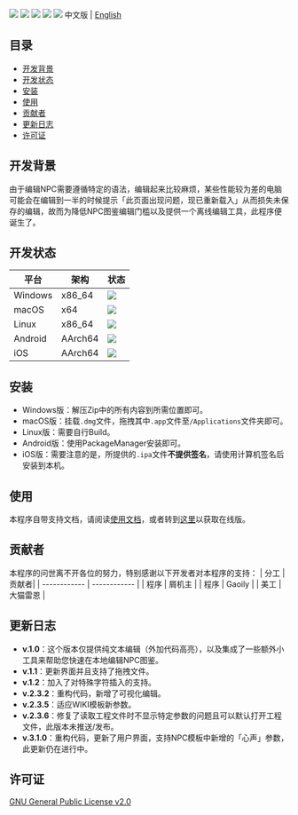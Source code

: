 ![](https://img.shields.io/badge/Build-Passing-brightgreen?style=plastic) ![](https://img.shields.io/badge/Version-3.1.0-blue) ![](https://img.shields.io/badge/Qt-5.12.12-green) ![](https://img.shields.io/badge/Made%20with-Love-red) ![](https://img.shields.io/badge/User%20Guide-https%3A%2F%2Fwiki.biligame.com%2Fys%2FNPC%E5%9B%BE%E9%89%B4%E5%8F%AF%E8%A7%86%E5%8C%96%E7%BC%96%E8%BE%91%E5%B7%A5%E5%85%B7%E7%94%A8%E6%88%B7%E6%96%87%E6%A1%A3-ff69b4)
中文版 | [English](docs/readme_en.md)
## 目录
- [开发背景](#开发背景)
- [开发状态](#开发状态)
- [安装](#安装)
- [使用](#使用)
- [贡献者](#贡献者)
- [更新日志](#更新日志)
- [许可证](#许可证)

## 开发背景
由于编辑NPC需要遵循特定的语法，编辑起来比较麻烦，某些性能较为差的电脑可能会在编辑到一半的时候提示「此页面出现问题，现已重新载入」从而损失未保存的编辑，故而为降低NPC图鉴编辑门槛以及提供一个离线编辑工具，此程序便诞生了。

## 开发状态
| 平台 | 架构  | 状态 |
| ------------ | ------------ | ------------ |
| Windows | x86_64 | ![](https://img.shields.io/badge/Build-Passing-brightgreen?style=for-the-badge) |
| macOS |  x64 | ![](https://img.shields.io/badge/Build-Passing-brightgreen?style=for-the-badge) |
| Linux | x86_64 | ![](https://img.shields.io/badge/Build-Failed-critical?style=for-the-badge) |
| Android | AArch64 | ![](https://img.shields.io/badge/Build-Pending-yellow?style=for-the-badge) |
| iOS | AArch64 | ![](https://img.shields.io/badge/Build-Pending-yellow?style=for-the-badge) |

## 安装
- Windows版：解压Zip中的所有内容到所需位置即可。
- macOS版：挂载`.dmg`文件，拖拽其中`.app`文件至`/Applications`文件夹即可。
- Linux版：需要自行Build。
- Android版：使用PackageManager安装即可。
- iOS版：需要注意的是，所提供的`.ipa`文件**不提供签名**，请使用计算机签名后安装到本机。

## 使用
本程序自带支持文档，请阅读[使用文档](docs/manual/zh-cn/index.md)，或者转到[这里](https%3A%2F%2Fwiki.biligame.com%2Fys%2FNPC%E5%9B%BE%E9%89%B4%E5%8F%AF%E8%A7%86%E5%8C%96%E7%BC%96%E8%BE%91%E5%B7%A5%E5%85%B7%E7%94%A8%E6%88%B7%E6%96%87%E6%A1%A3-ff69b4)以获取在线版。

## 贡献者
本程序的问世离不开各位的努力，特别感谢以下开发者对本程序的支持：
| 分工 | 贡献者|
| ------------ | ------------ |
| 程序 | 屑机主 |
| 程序  | Gaoily |
| 美工  | 大猫雷恩 |
## 更新日志
- **v.1.0**：这个版本仅提供纯文本编辑（外加代码高亮），以及集成了一些额外小工具来帮助您快速在本地编辑NPC图鉴。
- **v.1.1**：更新界面并且支持了拖拽文件。
- **v.1.2**：加入了对特殊字符插入的支持。
- **v.2.3.2**：重构代码，新增了可视化编辑。
- **v.2.3.5**：适应WIKI模板新参数。
- **v.2.3.6**：修复了读取工程文件时不显示特定参数的问题且可以默认打开工程文件，此版本未推送/发布。
- **v.3.1.0**：重构代码，更新了用户界面，支持NPC模板中新增的「心声」参数，此更新仍在进行中。

## 许可证
[GNU General Public License v2.0](LICENSE)